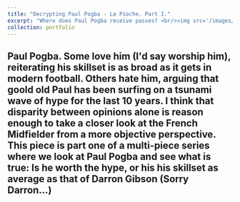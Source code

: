 ```yaml
---
title: "Decrypting Paul Pogba - La Pioche. Part I."
excerpt: "Where does Paul Pogba receive passes? <br/><img src='/images/hexbins_no_title.png'>"
collection: portfolio
---
```



Paul Pogba. Some love him (I'd say worship him), reiterating his skillset is as broad as it gets in modern football. Others hate him, arguing that goold old Paul has been surfing on a tsunami wave of hype for the last 10 years. I think that disparity between opinions alone is reason enough to take a closer look at the French Midfielder from a more objective perspective. This piece is part one of a multi-piece series where we look at Paul Pogba and see what is true: Is he worth the hype, or his his skillset as average as that of Darron Gibson (Sorry Darron...)
---

